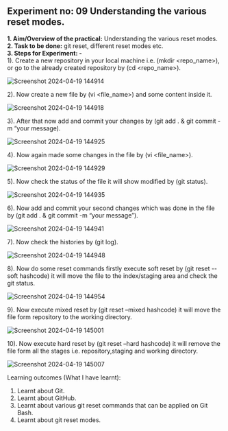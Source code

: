 ## Experiment no: 09 Understanding the various reset modes.
**1. Aim/Overview of the practical:** Understanding the various reset modes.  
**2. Task to be done:** git reset, different reset modes etc.  
**3. Steps for Experiment: -**  
1). Create a new repository in your local machine i.e. (mkdir <repo_name>), or go to the already created repository by (cd <repo_name>). 

![Screenshot 2024-04-19 144914](https://github.com/adarshkrsingh07/Pract_Sem04/assets/123314058/477a9b1f-2ce6-40f5-9a76-fd61a7f8a766)

2). Now create a new file by (vi <file_name>) and some content inside it.  

![Screenshot 2024-04-19 144918](https://github.com/adarshkrsingh07/Pract_Sem04/assets/123314058/80731e77-ef37-451e-9b78-3322bf644611)

3). After that now add and commit your changes by (git add . & git commit -m “your message).  

![Screenshot 2024-04-19 144925](https://github.com/adarshkrsingh07/Pract_Sem04/assets/123314058/9aa9fa2e-e902-4121-bbeb-a0d909662714)

4). Now again made some changes in the file by (vi <file_name>).  

![Screenshot 2024-04-19 144929](https://github.com/adarshkrsingh07/Pract_Sem04/assets/123314058/262cb823-a7f5-4a9d-a1e9-0aab54e8dbb2)

5). Now check the status of the file it will show modified by (git status).  

![Screenshot 2024-04-19 144935](https://github.com/adarshkrsingh07/Pract_Sem04/assets/123314058/d8d1c31e-ab92-4bca-b5a1-2fe7da5287f5)

6). Now add and commit your second changes which was done in the file by (git add . & git commit -m “your message”).

![Screenshot 2024-04-19 144941](https://github.com/adarshkrsingh07/Pract_Sem04/assets/123314058/6d2d6674-84a1-4e78-9d11-59d6addc303a)

7). Now check the histories by (git log).  

![Screenshot 2024-04-19 144948](https://github.com/adarshkrsingh07/Pract_Sem04/assets/123314058/3c1ca0d9-906b-436e-a9fb-097cef15d197)

8). Now do some reset commands firstly execute soft reset by (git reset --soft hashcode) it will move the file to the index/staging area and check the git status.
  
![Screenshot 2024-04-19 144954](https://github.com/adarshkrsingh07/Pract_Sem04/assets/123314058/f6d4a4d3-e7be-438a-9f94-8aba597d2616)

9). Now execute mixed reset by (git reset –mixed hashcode) it will move the file form repository to the working directory. 

![Screenshot 2024-04-19 145001](https://github.com/adarshkrsingh07/Pract_Sem04/assets/123314058/6de6f6d4-f73b-40d0-85a8-12d7a3e88c09)

10). Now execute hard reset by (git reset –hard hashcode) it will remove the file form all the stages i.e. repository,staging and working directory.

![Screenshot 2024-04-19 145007](https://github.com/adarshkrsingh07/Pract_Sem04/assets/123314058/1c6b1da9-4d7d-4240-a1d1-c15833ff8708)

Learning outcomes (What I have learnt):
1. Learnt about Git.
2. Learnt about GitHub.
3. Learnt about various git reset commands that can be applied on Git Bash.
4. Learnt about git reset modes.

